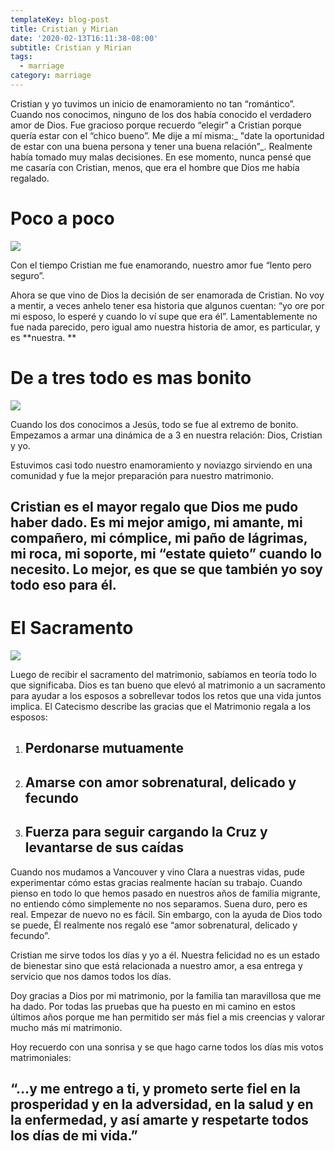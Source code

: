 ```yaml
---
templateKey: blog-post
title: Cristian y Mirian
date: '2020-02-13T16:11:38-08:00'
subtitle: Cristian y Mirian
tags:
  - marriage
category: marriage
---
```

Cristian y yo tuvimos un inicio de enamoramiento no tan “romántico”. Cuando nos conocimos, ninguno de los dos había conocido el verdadero amor de Dios. Fue gracioso porque recuerdo “elegir” a Cristian porque quería estar con el “chico bueno”. Me dije a mí misma:_ "date la oportunidad de estar con una buena persona y tener una buena relación”_. Realmente había tomado muy malas decisiones. En ese momento, nunca pensé que me casaría con Cristian, menos, que era el hombre que Dios me había regalado. 



# Poco a poco 

![](/assets/2020_1_1_image.jpg)

Con el tiempo Cristian me fue enamorando, nuestro amor fue “lento pero seguro”. 

Ahora se que vino de Dios la decisión de ser enamorada de Cristian. No voy a mentir, a veces anhelo tener esa historia que algunos cuentan: “yo ore por mi esposo, lo esperé y cuando lo ví supe que era él”. Lamentablemente no fue nada parecido, pero igual amo nuestra historia de amor, es particular, y es **nuestra. **



# De a tres todo es mas bonito 

![](/assets/2020_1_2_image.jpg)

Cuando los dos conocimos a Jesús, todo se fue al extremo de bonito. Empezamos a armar una dinámica de a 3 en nuestra relación: Dios, Cristian y yo. 

Estuvimos casi todo nuestro enamoramiento y noviazgo sirviendo en una comunidad y fue la mejor preparación para nuestro matrimonio. 

## Cristian es el mayor regalo que Dios me pudo haber dado. Es mi mejor amigo, mi amante, mi compañero, mi cómplice, mi paño de lágrimas, mi roca, mi soporte, mi “estate quieto” cuando lo necesito. Lo mejor, es que se que también yo soy todo eso para él. 



# El Sacramento 

![](/assets/2020_1_3_image.jpg)

Luego de recibir el sacramento del matrimonio, sabíamos en teoría todo lo que significaba. Dios es tan bueno que elevó al matrimonio a un sacramento para ayudar a los esposos a sobrellevar todos los retos que una vida juntos implica. El Catecismo describe las gracias que el Matrimonio regala a los esposos:



1. ## Perdonarse mutuamente
2. ## Amarse con amor sobrenatural, delicado y fecundo
3. ## Fuerza para seguir cargando la Cruz y levantarse de sus caídas 



Cuando nos mudamos a Vancouver y vino Clara a nuestras vidas, pude experimentar cómo estas gracias realmente hacían su trabajo. Cuando pienso en todo lo que hemos pasado en nuestros años de familia migrante, no entiendo cómo simplemente no nos separamos. Suena duro, pero es real. Empezar de nuevo no es fácil. Sin embargo, con la ayuda de Dios todo se puede, Él realmente nos regaló ese “amor sobrenatural, delicado y fecundo”. 



Cristian me sirve todos los días y yo a él. Nuestra felicidad no es un estado de bienestar sino que está relacionada a nuestro amor, a esa entrega y servicio que nos damos todos los días. 



Doy gracias a Dios por mi matrimonio, por la familia tan maravillosa que me ha dado. Por todas las pruebas que ha puesto en mi camino en estos últimos años porque me han permitido ser más fiel a mis creencias y valorar mucho más mi matrimonio. 



Hoy recuerdo con una sonrisa y se que hago carne todos los días mis votos matrimoniales: 

## “…y me entrego a ti, y prometo serte fiel  en la prosperidad y en la adversidad, en la salud y en la enfermedad, y así amarte y respetarte todos los días de mi vida.”
